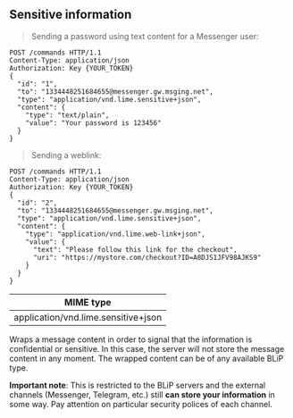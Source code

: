 ## Sensitive information

> Sending a password using text content for a Messenger user:

```http
POST /commands HTTP/1.1
Content-Type: application/json
Authorization: Key {YOUR_TOKEN}
{
  "id": "1",
  "to": "1334448251684655@messenger.gw.msging.net",
  "type": "application/vnd.lime.sensitive+json",
  "content": {
    "type": "text/plain",
    "value": "Your password is 123456"
  }
}

```

> Sending a weblink:

```http
POST /commands HTTP/1.1
Content-Type: application/json
Authorization: Key {YOUR_TOKEN}
{
  "id": "2",
  "to": "1334448251684655@messenger.gw.msging.net",
  "type": "application/vnd.lime.sensitive+json",
  "content": {
    "type": "application/vnd.lime.web-link+json",
    "value": {
      "text": "Please follow this link for the checkout",
      "uri": "https://mystore.com/checkout?ID=A8DJS1JFV98AJKS9"
    }
  }
}

```


| MIME type                            |
|--------------------------------------|
| application/vnd.lime.sensitive+json  |

Wraps a message content in order to signal that the information is confidential or sensitive. In this case, the server will not store the message content in any moment. The wrapped content can be of any available BLiP type.

**Important note**: This is restricted to the BLiP servers and the external channels (Messenger, Telegram, etc.) still **can store your information** in some way. Pay attention on particular security polices of each channel.
